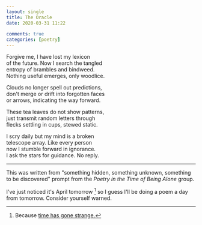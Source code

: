 ```yaml
---  
layout: single  
title: The Oracle  
date: 2020-03-31 11:22  
  
comments: true  
categories: [poetry]  
---  
```

Forgive me, I have lost my lexicon  
of the future. Now I search the tangled  
entropy of brambles and bindweed.  
Nothing useful emerges, only woodlice.    

Clouds no longer spell out predictions,  
don't merge or drift into forgotten faces  
or arrows, indicating the way forward.  

These tea leaves do not show patterns,  
just transmit random letters through  
flecks settling in cups, stewed static.  

I scry daily but my mind is a broken  
telescope array. Like every person  
now I stumble forward in ignorance.  
I ask the stars for guidance. No reply.  

<hr />  

This was written from "something hidden, something unknown, something to be discovered" prompt from the <em>Poetry in the Time of Being Alone</em> group.  

</div>  

I've just noticed it's April tomorrow [^1] so I guess I'll be doing a poem a day from tomorrow. Consider yourself warned.
[^1]: Because <a href="/times-gone-weird/">time has gone strange.
